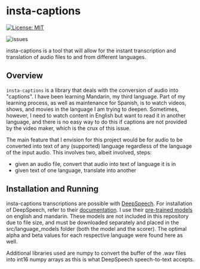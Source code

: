 # insta-captions

[![License: MIT](https://img.shields.io/badge/License-MIT-yellow.svg)](https://opensource.org/licenses/MIT)

![issues](https://img.shields.io/github/issues/DavidCendejas/insta-captions)

insta-captions is a tool that will allow for the instant transcription and translation of audio files to and from different languages.

## Overview

`insta-captions` is a library that deals with the conversion of audio into "captions". I have been learning Mandarin, my third language. Part of my learning process, as well as maintenance for Spanish, is to watch videos, shows, and movies in the language I am trying to deepen. Sometimes, however, I need to watch content in English but want to read it in another language, and there is no easy way to do this if captions are not provided by the video maker, which is the crux of this issue.

The main feature that I envision for this project would be for audio to be converted into text of any (supported) language regardless of the language of the input audio. This involves two, albeit involved, steps:

- given an audio file, convert that audio into text of language it is in
- given text of one language, translate into another

## Installation and Running

insta-captions transcriptions are possible with [DeepSpeech](https://github.com/mozilla/DeepSpeech). For installation of DeepSpeech, refer to their [documentation](https://deepspeech.readthedocs.io/en/r0.9/?badge=latest). I use their [pre-trained models](https://github.com/mozilla/DeepSpeech/releases/tag/v0.9.3) on english and mandarin. These models are not included in this repository due to file size, and must be downloaded separately and placed in the src/language_models folder (both the model and the scorer). The optimal alpha and beta values for each respective language were found here as well.

Additional libraries used are numpy to convert the buffer of the .wav files into int16 numpy arrays as this is what DeepSpeech speech-to-text accepts.
